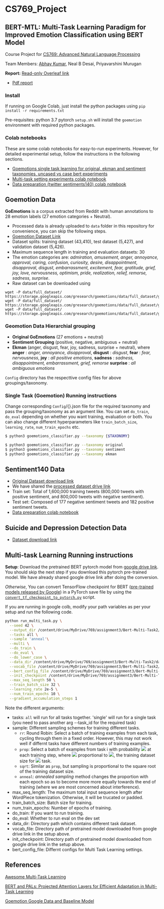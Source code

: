 # CS769_Project
## BERT-MTL: Multi-Task Learning Paradigm for Improved Emotion Classification using BERT Model


Course Project for [CS769: Advanced Natural Language Processing](https://junjiehu.github.io/cs769-spring22/)

Team Members: [Abhay Kumar](https://abhayk1201.github.io/), Neal B Desai, Priyavarshini Murugan

**Report:** [Read-only Overleaf link](https://www.overleaf.com/read/dcxyxvjqkjsh)

* [Pdf report](./report.pdf)

### Install
If running on Google Colab, just install the python packages using
`pip install -r requirements.txt`

Pre-requisites: 
python 3.7
pytorch
`setup.sh` will install the `goemotion` environment with required python packages.

### Colab notebooks
These are some colab notebooks for easy-to-run experiments. However, for detailed experimental setup, follow the instructions in the following sections.

* [Goemotions single task learning for original, ekman and sentiment taxonomies, uncased vs case bert experiments](./colab_notebooks/CS769_Single_Task_Goemotions.ipynb)
* [Multi-task setting experiments colab notebook](./colab_notebooks/CS769_Hw3_MTL_pytorch.ipynb)
* [Data preparation (twitter sentiments140) colab notebook](./colab_notebooks/CS769_Data_preparation.ipynb)

## Goemotion Data
**GoEmotions** is a corpus extracted from Reddit with human annotations to 28 emotion labels (27 emotion categories + Neutral). 
* Processed data is already uploaded to `data` folder in this repository for convenience, you can skip the following steps.
* [Goemotion Dataset Link](https://github.com/google-research/google-research/tree/master/goemotions/data)
* Dataset splits: training dataset (43,410), test dataset (5,427), and validation dataset (5,426).
* Maximum sequence length in training and evaluation datasets: 30
* The emotion categories are: _admiration, amusement, anger, annoyance, approval,
caring, confusion, curiosity, desire, disappointment, disapproval, disgust,
embarrassment, excitement, fear, gratitude, grief, joy, love, nervousness,
optimism, pride, realization, relief, remorse, sadness, surprise_.
* Raw dataset can be downloaded using
```
wget -P data/full_dataset/ https://storage.googleapis.com/gresearch/goemotions/data/full_dataset/goemotions_1.csv
wget -P data/full_dataset/ https://storage.googleapis.com/gresearch/goemotions/data/full_dataset/goemotions_2.csv
wget -P data/full_dataset/ https://storage.googleapis.com/gresearch/goemotions/data/full_dataset/goemotions_3.csv
```

### Geomotion Data Hierarchial grouping
 * **Original GoEmotions** (27 emotions + neutral)
 * **Sentiment Grouping** (positive, negative, ambiguous + neutral)
 * **Ekman** (anger, disgust, fear, joy, sadness, surprise + neutral), where
 **anger** : *anger, annoyance, disapproval*, 
 **disgust** : *disgust*,
 **fear** : *fear, nervousness*, 
 **joy** : *all positive emotions*, 
 **sadness** : *sadness, disappointment, embarrassment, grief, remorse* 
 **surprise** : *all ambiguous emotions*

`Config` directory has the respecttive config files for above groupings/taxonomy.

### Single Task (Goemotion) Running instructions
Change corresponding `Config`/{}.json file for the required taxonomy and pass the grouping/taxonomy as an argument like.
You can set `do_train`, `do_eval` depending on whether you want training, evaluation or both. You can also change different hyperparameters like `train_batch_size`, `learning_rate`, `num_train_epochs` etc.

```bash
$ python3 goemotions_classifier.py --taxonomy {$TAXONOMY}

$ python3 goemotions_classifier.py --taxonomy original
$ python3 goemotions_classifier.py --taxonomy sentiment
$ python3 goemotions_classifier.py --taxonomy ekman
```

## Sentiment140 Data
* [Original Dataset download link](http://help.sentiment140.com/for-students)
* We have shared the [processed dataset drive link](https://drive.google.com/drive/folders/1jUhA1NNYFo8dhfp1l66oDuPPlPGrx-qj?usp=sharing)
* Train set: Total of 1,600,000 training tweets (800,000 tweets with positive sentiment, and 800,000 tweets with negative sentiment).
* Test set: Composed of 177 negative sentiment tweets and 182 positive sentiment tweets.
* [Data preparation colab notebook](./colab_notebooks/CS769_Data_preparation.ipynb)


## Suicide and Depression Detection Data
* [Dataset download link](https://www.kaggle.com/datasets/nikhileswarkomati/suicide-watch)

## Multi-task Learning Running instructions


**Setup**: Download the pretrained BERT pytorch model from [google drive link](https://drive.google.com/drive/folders/1xPDf-ZCNJG96-awfiYbU_nS5PCA3dj2r?usp=sharing). You should skip the next step if you download this pytorch pre-trained model. We have already shared google drive link after doing the conversion.

*Otherwise*, You can convert TensorFlow checkpoint for BERT ([pre-trained models released by Google](https://github.com/google-research/bert#pre-trained-models)) in a PyTorch save file by using the [`convert_tf_checkpoint_to_pytorch.py`](./scripts/convert_tf_checkpoint_to_pytorch.py) script.


If you are running in google colb, modify your path variables as per your setup and run the following code.

```bash
python run_multi_task.py \
  --seed 42 \
  --output_dir /content/drive/MyDrive/769/assignment3/Bert-Multi-Task2/Tmp_Model/MTL \
  --tasks all \
  --sample 'anneal'\
  --multi \
  --do_train \
  --do_eval \
  --do_lower_case \
  --data_dir /content/drive/MyDrive/769/assignment3/Bert-Multi-Task2/data/ \
  --vocab_file /content/drive/MyDrive/769/assignment3/Bert-Multi-Task2/uncased_L-12_H-768_A-12/vocab.txt \
  --bert_config_file /content/drive/MyDrive/769/assignment3/Bert-Multi-Task2/config/pals_config.json \
  --init_checkpoint /content/drive/MyDrive/769/assignment3/Bert-Multi-Task2/uncased_L-12_H-768_A-12/pytorch_model.bin \
  --max_seq_length 50 \
  --train_batch_size 32 \
  --learning_rate 2e-5 \
  --num_train_epochs 10 \
  --gradient_accumulation_steps 1
```

Note the different arguments:
* tasks: `all` will run for all tasks together.  'single' will run for a single task (you need to pass another arg --task_id for the required task)
* sample: Different sampling schemes for training different tasks.  
  * `rr`: Round Robin: Select a batch of training examples from each task, cycling through them in a fixed order. However, this may not work well if differnt tasks have different numbers of training examples.
  * `prop`: Select a batch of examples from task i with probability <img src="https://render.githubusercontent.com/render/math?math=p_i"> at each training step, where <img src="https://render.githubusercontent.com/render/math?math=p_i">  proportional to <img src="https://render.githubusercontent.com/render/math?math=N_i">, the
training dataset size for  <img src="https://render.githubusercontent.com/render/math?math=i^{th}"> task.
  * `sqrt`: Similar as `prop`, but sampling is proportional to the square root of the training dataset size.
  * `anneal`: *annealed sampling* method changes the proportion with each epoch so as to become more more equally towards the end of training (where we are most concerned about interference). 
* max_seq_length: The maximum total input sequence length after WordPiece tokenization. Otherwise, it will be trucated or padded.
* train_batch_size:  Batch size for training.
* num_train_epochs:  Number of epochs of training.
* do_train:  If you want to run training.
* do_eval: Whether to run eval on the dev set
* data_dir: Directory path which contains different task dataset.
* vocab_file: Directory path of pretrained model downloaded from google drive link in the setup above.
* init_checkpoint: Directory path of pretrained model downloaded from google drive link in the setup above.
* bert_config_file: Differnt configs for Multi Task Learning settings.


## References
[Awesome Multi-Task Learning](https://github.com/Manchery/awesome-multi-task-learning)

[BERT and PALs: Projected Attention Layers for
Efficient Adaptation in Multi-Task Learning](https://github.com/AsaCooperStickland/Bert-n-Pals)

[Goemotion Google Data and Baseline Model](https://github.com/google-research/google-research/tree/master/goemotions)

